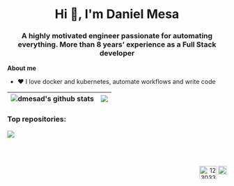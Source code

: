 <h1 align="center">Hi 👋, I'm Daniel Mesa</h1>
<h3 align="center">A highly motivated engineer passionate for automating everything. More than 8 years’ experience as a Full Stack developer</h3>

**About me**

- ❤️ I love docker and kubernetes, automate workflows and write code


| <img align="center" src="https://github-readme-stats.vercel.app/api?username=dmesad&show_icons=true&include_all_commits=true&theme=vue&hide_border=true" alt="dmesad's github stats" /> | <img align="center" src="https://github-readme-stats.vercel.app/api/top-langs/?username=dmesad&layout=compact&theme=vue&hide_border=true" /> |
| ------------- | ------------- |

<h3 align="left">Top repositories:</h3>

<a href="https://github.com/dmesad/dmesad">
  <img align="center" src="https://github-readme-stats.vercel.app/api/pin/?username=dmesad&repo=dmesad&theme=vue" />
</a>


<br/>
<br/>
<br/>
<br/>

<p align="right">
<a href="https://linkedin.com/in/daniel-mesa">
  <img align="right" alt="Daniel Mesa | LinkedIn" width="20px" src="https://raw.githubusercontent.com/rahuldkjain/github-profile-readme-generator/master/src/images/icons/Social/linked-in-alt.svg" />
</a>
<a href="https://stackoverflow.com/users/12303322" target="blank"><img align="center" src="https://raw.githubusercontent.com/rahuldkjain/github-profile-readme-generator/master/src/images/icons/Social/stack-overflow.svg" alt="12303322" height="30" width="40" /></a>
</p>
